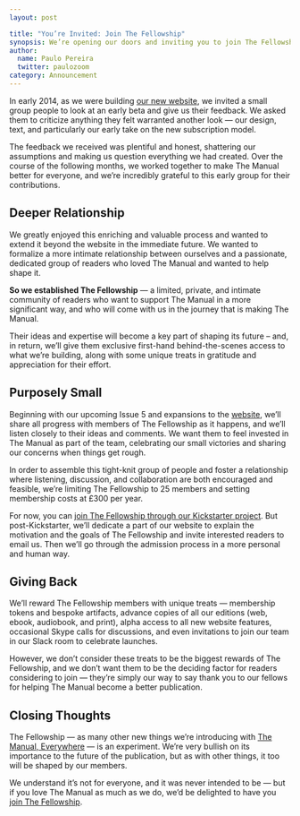 ```yaml
---
layout: post

title: "You’re Invited: Join The Fellowship"
synopsis: We’re opening our doors and inviting you to join The Fellowship – help shape the future of The Manual, get early access to everything we make, and receive special artifacts that only fellows will see.
author:
  name: Paulo Pereira
  twitter: paulozoom
category: Announcement
---
```


In early 2014, as we were building [our new website][site], we invited a small group people to look at an early beta and give us their feedback. We asked them to criticize anything they felt warranted another look — our design, text, and particularly our early take on the new subscription model.

The feedback we received was plentiful and honest, shattering our assumptions and making us question everything we had created. Over the course of the following months, we worked together to make The Manual better for everyone, and we’re incredibly grateful to this early group for their contributions.

## Deeper Relationship

We greatly enjoyed this enriching and valuable process and wanted to extend it beyond the website in the immediate future. We wanted to formalize a more intimate relationship between ourselves and a passionate, dedicated group of readers who loved The Manual and wanted to help shape it.

**So we established The Fellowship** — a limited, private, and intimate community of readers who want to support The Manual in a more significant way, and who will come with us in the journey that is making The Manual.

Their ideas and expertise will become a key part of shaping its future – and, in return, we’ll give them exclusive first-hand behind-the-scenes access to what we’re building, along with some unique treats in gratitude and appreciation for their effort.

## Purposely Small

Beginning with our upcoming Issue 5 and expansions to the [website][site], we’ll share all progress with members of The Fellowship as it happens, and we’ll listen closely to their ideas and comments. We want them to feel invested in The Manual as part of the team, celebrating our small victories and sharing our concerns when things get rough.

In order to assemble this tight-knit group of people and foster a relationship where listening, discussion, and collaboration are both encouraged and feasible, we’re limiting The Fellowship to 25 members and setting membership costs at £300 per year.

For now, you can [join The Fellowship through our Kickstarter project][ks]. But post-Kickstarter, we’ll dedicate a part of our website to explain the motivation and the goals of The Fellowship and invite interested readers to email us. Then we’ll go through the admission process in a more personal and human way.

## Giving Back

We’ll reward The Fellowship members with unique treats — membership tokens and bespoke artifacts, advance copies of all our editions (web, ebook, audiobook, and print), alpha access to all new website features, occasional Skype calls for discussions, and even invitations to join our team in our Slack room to celebrate launches.

However, we don’t consider these treats to be the biggest rewards of The Fellowship, and we don’t want them to be the deciding factor for readers considering to join — they’re simply our way to say thank you to our fellows for helping The Manual become a better publication.

## Closing Thoughts

The Fellowship — as many other new things we’re introducing with [The Manual, Everywhere][ks] — is an experiment. We’re very bullish on its importance to the future of the publication, but as with other things, it too will be shaped by our members.

We understand it’s not for everyone, and it was never intended to be — but if you love The Manual as much as we do, we’d be delighted to have you [join The Fellowship][ks].

[site]: https://themanual.org
[ks]: https://www.kickstarter.com/projects/goodonpaper/the-manual-everywhere